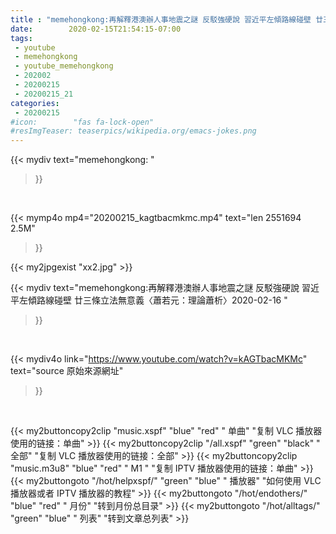 ```yaml
---
title : "memehongkong:再解釋港澳辦人事地震之謎 反駁強硬說 習近平左傾路線碰壁 廿三條立法無意義〈蕭若元：理論蕭析〉2020-02-16 "
date:        2020-02-15T21:54:15-07:00
tags:
 - youtube
 - memehongkong
 - youtube_memehongkong
 - 202002
 - 20200215
 - 20200215_21
categories:
 - 20200215
#icon:        "fas fa-lock-open"
#resImgTeaser: teaserpics/wikipedia.org/emacs-jokes.png
---
```


{{< mydiv text="memehongkong: "
>}}
<br>


{{< mymp4o mp4="20200215_kagtbacmkmc.mp4"
text="len 2551694    2.5M"
>}}

{{< my2jpgexist "xx2.jpg" >}}<br>



{{< mydiv text="memehongkong:再解釋港澳辦人事地震之謎 反駁強硬說 習近平左傾路線碰壁 廿三條立法無意義〈蕭若元：理論蕭析〉2020-02-16 "
>}}
<br>

{{< mydiv4o link="https://www.youtube.com/watch?v=kAGTbacMKMc"
text="source 原始來源網址"
>}}


<br>



{{< my2buttoncopy2clip "music.xspf"        "blue"   "red"    " 单曲"  "复制 VLC 播放器使用的链接：单曲" >}} {{< my2buttoncopy2clip "/all.xspf"         "green"  "black"  " 全部"  "复制 VLC 播放器使用的链接：全部" >}} {{< my2buttoncopy2clip "music.m3u8"        "blue"   "red"    " M1 "    "复制 IPTV 播放器使用的链接：单曲" >}} {{< my2buttongoto      "/hot/helpxspf/"    "green"  "blue"   " 播放器" "如何使用 VLC 播放器或者 IPTV 播放器的教程" >}} {{< my2buttongoto      "/hot/endothers/"   "blue"   "red"    " 月份"   "转到月份总目录" >}} {{< my2buttongoto      "/hot/alltags/"     "green"  "blue"   " 列表"   "转到文章总列表" >}} 

